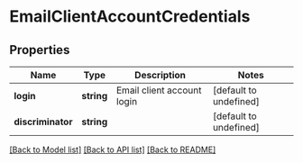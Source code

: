 
# EmailClientAccountCredentials

## Properties
Name | Type | Description | Notes
------------ | ------------- | ------------- | -------------
**login** | **string** | Email client account login              | [default to undefined]
**discriminator** | **string** |  | [default to undefined]



[[Back to Model list]](README.md#documentation-for-models) [[Back to API list]](README.md#documentation-for-api-endpoints) [[Back to README]](README.md)
